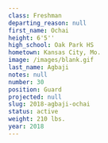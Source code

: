 ```yaml
---
class: Freshman
departing_reason: null
first_name: Ochai
height: 6'5''
high_school: Oak Park HS
hometown: Kansas City, Mo.
image: /images/blank.gif
last_name: Agbaji
notes: null
number: 30
position: Guard
projected: null
slug: 2018-agbaji-ochai
status: active
weight: 210 lbs.
year: 2018
---
```

